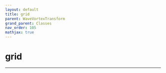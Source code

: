 ```yaml
---
layout: default
title: grid
parent: WaveVortexTransform
grand_parent: Classes
nav_order: 105
mathjax: true
---
```


#  grid




---

